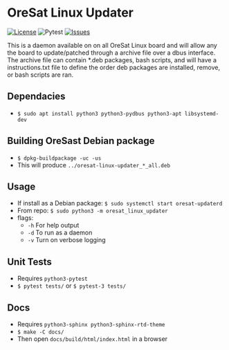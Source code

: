 # OreSat Linux Updater

[![License](https://img.shields.io/github/license/oresat/oresat-linux-updater)](./LICENSE)
![Pytest](https://github.com/oresat/oresat-linux-updater/workflows/Pytest/badge.svg)
[![Issues](https://img.shields.io/github/issues/oresat/oresat-linux-updater)](https://github.com/oresat/oresat-linux-updater/issues)

This is a daemon available on on all OreSat Linux board and will allow any the
board to update/patched through a archive file over a dbus interface.
The archive file can contain *.deb packages, bash scripts, and will have a
instructions.txt file to define the order deb packages are installed, remove,
or bash scripts are ran.

## Dependacies

- `$ sudo apt install python3 python3-pydbus python3-apt libsystemd-dev`

## Building OreSast Debian package

- `$ dpkg-buildpackage -uc -us`
- This will produce `../oresat-linux-updater_*_all.deb`  

## Usage

- If install as a Debian package: `$ sudo systemctl start oresat-updaterd`
- From repo: `$ sudo python3 -m oresat_linux_updater`
- flags:
  - `-h` For help output
  - `-d` To run as a daemon
  - `-v` Turn on verbose logging

## Unit Tests

- Requires `python3-pytest`
- `$ pytest tests/` or `$ pytest-3 tests/`

## Docs

- Requires `python3-sphinx python3-sphinx-rtd-theme`
- `$ make -C docs/`
- Then open `docs/build/html/index.html` in a browser
